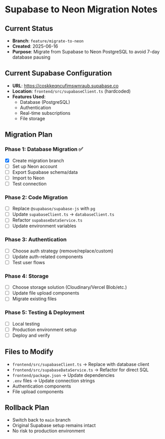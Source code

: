 # Supabase to Neon Migration Notes

## Current Status
- **Branch**: `feature/migrate-to-neon`
- **Created**: 2025-06-16
- **Purpose**: Migrate from Supabase to Neon PostgreSQL to avoid 7-day database pausing

## Current Supabase Configuration
- **URL**: https://coskkeqncufimswnraub.supabase.co
- **Location**: `frontend/src/supabaseClient.ts` (hardcoded)
- **Features Used**:
  - Database (PostgreSQL)
  - Authentication
  - Real-time subscriptions
  - File storage

## Migration Plan

### Phase 1: Database Migration ✅
- [x] Create migration branch
- [ ] Set up Neon account
- [ ] Export Supabase schema/data
- [ ] Import to Neon
- [ ] Test connection

### Phase 2: Code Migration
- [ ] Replace `@supabase/supabase-js` with `pg`
- [ ] Update `supabaseClient.ts` → `databaseClient.ts`
- [ ] Refactor `supabaseDataService.ts`
- [ ] Update environment variables

### Phase 3: Authentication
- [ ] Choose auth strategy (remove/replace/custom)
- [ ] Update auth-related components
- [ ] Test user flows

### Phase 4: Storage
- [ ] Choose storage solution (Cloudinary/Vercel Blob/etc.)
- [ ] Update file upload components
- [ ] Migrate existing files

### Phase 5: Testing & Deployment
- [ ] Local testing
- [ ] Production environment setup
- [ ] Deploy and verify

## Files to Modify
- `frontend/src/supabaseClient.ts` → Replace with database client
- `frontend/src/supabaseDataService.ts` → Refactor for direct SQL
- `frontend/package.json` → Update dependencies
- `.env` files → Update connection strings
- Authentication components
- File upload components

## Rollback Plan
- Switch back to `main` branch
- Original Supabase setup remains intact
- No risk to production environment